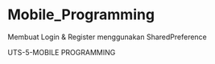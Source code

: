 # Mobile_Programming
Membuat Login & Register menggunakan SharedPreference

UTS-5-MOBILE PROGRAMMING

